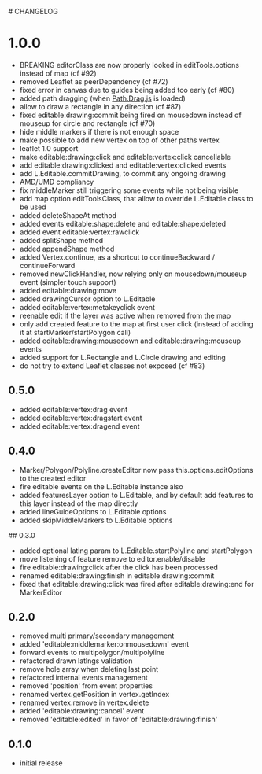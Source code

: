 # CHANGELOG

# 1.0.0

- BREAKING editorClass are now properly looked in editTools.options instead of map (cf #92)
- removed Leaflet as peerDependency (cf #72)
- fixed error in canvas due to guides being added too early (cf #80)
- added path dragging (when [Path.Drag.js](https://github.com/Leaflet/Path.Drag.js) is loaded)
- allow to draw a rectangle in any direction (cf #87)
- fixed editable:drawing:commit being fired on mousedown instead of mouseup for circle and rectangle (cf #70)
- hide middle markers if there is not enough space
- make possible to add new vertex on top of other paths vertex
- leaflet 1.0 support
- make editable:drawing:click and editable:vertex:click cancellable
- add editable:drawing:clicked and editable:vertex:clicked events
- add L.Editable.commitDrawing, to commit any ongoing drawing
- AMD/UMD compliancy
- fix middleMarker still triggering some events while not being visible
- add map option editToolsClass, that allow to override L.Editable class to be
  used
- added deleteShapeAt method
- added events editable:shape:delete and editable:shape:deleted
- added event editable:vertex:rawclick
- added splitShape method
- added appendShape method
- added Vertex.continue, as a shortcut to continueBackward / continueForward
- removed newClickHandler, now relying only on mousedown/mouseup event (simpler
  touch support)
- added editable:drawing:move
- added drawingCursor option to L.Editable
- added editable:vertex:metakeyclick event
- reenable edit if the layer was active when removed from the map
- only add created feature to the map at first user click (instead of adding it
  at startMarker/startPolygon call)
- added editable:drawing:mousedown and editable:drawing:mouseup events
- added support for L.Rectangle and L.Circle drawing and editing
- do not try to extend Leaflet classes not exposed (cf #83)

## 0.5.0
- added editable:vertex:drag event
- added editable:vertex:dragstart event
- added editable:vertex:dragend event

## 0.4.0
- Marker/Polygon/Polyline.createEditor now pass this.options.editOptions to
  the created editor
- fire editable events on the L.Editable instance also
- added featuresLayer option to L.Editable, and by default add features to
  this layer instead of the map directly
- added lineGuideOptions to L.Editable options
- added skipMiddleMarkers to L.Editable options

## 0.3.0
- added optional latlng param to L.Editable.startPolyline and startPolygon
- move listening of feature remove to editor.enable/disable
- fire editable:drawing:click after the click has been processed
- renamed editable:drawing:finish in editable:drawing:commit
- fixed that editable:drawing:click was fired after editable:drawing:end for MarkerEditor

## 0.2.0
- removed multi primary/secondary management
- added 'editable:middlemarker:onmousedown' event
- forward events to multipolygon/multipolyline
- refactored drawn latlngs validation
- remove hole array when deleting last point
- refactored internal events management
- removed 'position' from event properties
- renamed vertex.getPosition in vertex.getIndex
- renamed vertex.remove in vertex.delete
- added 'editable:drawing:cancel' event
- removed 'editable:edited' in favor of 'editable:drawing:finish'

## 0.1.0
- initial release
